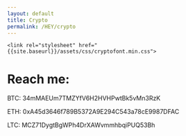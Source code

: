 ```yaml
---
layout: default
title: Crypto
permalink: /HEY/crypto
---
```


<head>
    
    <link rel="stylesheet" href="{{site.baseurl}}/assets/css/cryptofont.min.css">

</head>

# Reach me:

<i class="cf cf-btc"></i> BTC: 34mMAEUm7TMZYfV6H2HVHPwtBk5vMn3RzK

<i class="cf cf-eth"></i> ETH: 0xA45d3646f789B5372A9E294C543a78cE9987DFAC

<i class="cf cf-ltc"></i> LTC: MCZ71DygtBgWPh4DrXAWvmmhbqiPUQ53Bh

